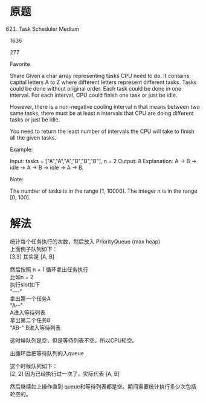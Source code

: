 # 原题


621. Task Scheduler
Medium

1636

277

Favorite

Share
Given a char array representing tasks CPU need to do. It contains capital letters A to Z where different letters represent different tasks. Tasks could be done without original order. Each task could be done in one interval. For each interval, CPU could finish one task or just be idle.

However, there is a non-negative cooling interval n that means between two same tasks, there must be at least n intervals that CPU are doing different tasks or just be idle.

You need to return the least number of intervals the CPU will take to finish all the given tasks.

 

Example:

Input: tasks = ["A","A","A","B","B","B"], n = 2
Output: 8
Explanation: A -> B -> idle -> A -> B -> idle -> A -> B.
 

Note:

The number of tasks is in the range [1, 10000].
The integer n is in the range [0, 100].

# 解法

统计每个任务执行的次数，然后放入 PriorityQueue (max heap)   
上面例子队列如下：  
[3,3] 其实是 [A, B]    


然后按照 n + 1 循环拿出任务执行   
比如n = 2  
执行slot如下  
"---"    
拿出第一个任务A  
"A--"    
A进入等待列表  
拿出第二个任务B  
"AB-"
B进入等待列表  

这时候队列是空，但是等待列表不空，所以CPU轮空。

出循环后把等待队列的入queue

这个时候队列如下：  
[2, 2] 因为已经执行过一次了，实际代表 [A, B]

然后继续如上操作直到 queue和等待列表都是空。期间需要统计执行多少次包括轮空的。




